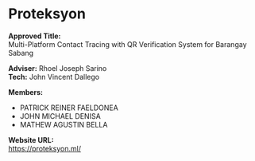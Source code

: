# Proteksyon

<b>Approved Title:</b><br/>
Multi-Platform Contact Tracing with QR Verification System for Barangay Sabang

<b>Adviser:</b> Rhoel Joseph Sarino<br/>
<b>Tech:</b> John Vincent Dallego

<b>Members:</b>
- PATRICK REINER FAELDONEA
- JOHN MICHAEL DENISA
- MATHEW AGUSTIN BELLA

<b>Website URL:</b><br/>
https://proteksyon.ml/
